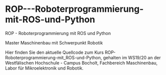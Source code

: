 # ROP---Roboterprogrammierung-mit-ROS-und-Python
ROP - Roboterprogrammierung mit ROS und Python

Master Maschinenbau mit Schwerpunkt Robotik

Hier finden Sie den aktuelle Quellcode zum Kurs ROP- Roboterprogrammierung-mit_ROS-und-Python, gehalten im WS19/20 an der Westfälischen Hochschule - Campus Bocholt, Fachbereich Maschinenbau, Labor für Mikroelektronik und Robotik.
